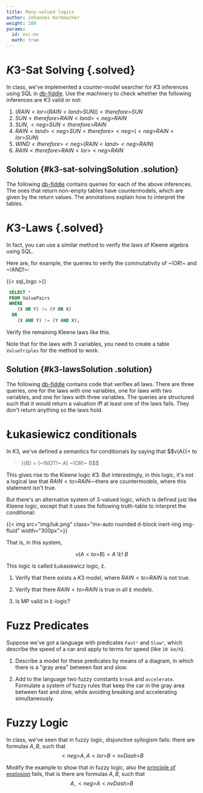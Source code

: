 ```yaml
---
title: Many-valued logics
author: Johannes Korbmacher
weight: 100
params: 
  id: exc-mv
  math: true
---
```


# $K3$-Sat Solving {.solved}

In class, we've implemented a counter-model searcher for $K3$ inferences using
SQL in [db-fiddle](https://www.db-fiddle.com/f/ixfKDFBJaxNfSSysEQvpgk/6). Use
the machinery to check whether the following inferences are $K3$ valid or not:

1. $(RAIN {{< lor >}}(RAIN {{< land >}}SUN)){{< therefore >}} SUN$
1. $SUN {{< therefore >}} RAIN {{< land >}}{{< neg >}} RAIN$
1. $SUN, {{< neg >}}SUN {{< therefore >}} RAIN$
1. $RAIN {{< land >}}{{< neg >}}SUN {{< therefore >}} {{< neg >}}({{< neg >}}RAIN {{< lor >}} SUN)$
1. $WIND {{< therefore >}} {{< neg >}}(RAIN {{< land >}} {{< neg >}}RAIN)$
1. $RAIN {{< therefore >}} RAIN {{< lor >}} {{< neg >}}RAIN$

## Solution {#k3-sat-solvingSolution .solution}

The following [db-fiddle](https://www.db-fiddle.com/f/ixfKDFBJaxNfSSysEQvpgk/12) contains queries for each of the above inferences. The ones that return non-empty tables have countermodels, which are given by the return values. The annotations explain how to interpret the tables.

# $K3$-Laws {.solved}

In fact, you can use a similar method to verify the laws of Kleene algebra using SQL.

Here are, for example, the queries to verify the commutativity of ~!OR!~ and ~!AND!~:

{{< sql_logo >}}
~~~sql
 SELECT * 
 FROM ValuePairs
 WHERE
	(X OR Y) != (Y OR X)
  OR
	(X AND Y) != (Y AND X);
~~~

Verify the remaining Kleene laws like this.

Note that for the laws with 3 variables, you need to create a table `ValueTriples` for the method to work.

## Solution {#k3-lawsSolution .solution}

The following [db-fiddle](https://www.db-fiddle.com/f/wawYXVNo3K6QWMyQYHkHeB/0)
contains code that verifies all laws. There are three queries, one for the laws
with one variables, one for laws with two variables, and one for laws with
three variables. The queries are structured such that it would return a
valuation iff at least one of the laws fails. They don't return anything so the
laws hold.

# Łukasiewicz conditionals

In $K3$, we've defined a semantics for conditionals by saying that $$v(A{{< to
>}}B) = (~!NOT!~ A) ~!OR!~ B$$

This gives rise to the Kleene logic $K3$. But interestingly, in this logic,
it's not a logical law that $RAIN {{< to >}}RAIN$—there are countermodels,
where this statement isn't true.

But there's an alternative system of $3$-valued logic, which is defined just
like Kleene logic, except that it uses the following truth-table to interpret
the conditional:

{{< img src="img/luk.png" class="mx-auto rounded d-block inert-img img-fluid" width="300px">}}

That is, in this system,

$$v(A{{< to >}}B) = A ~!Ł!~ B$$

This logic is called Łukasiewicz logic, $Ł$.

1. Verify that there exists a $K3$ model, where $RAIN {{< to >}}RAIN$ is not true.

2. Verify that there $RAIN{{< to >}}RAIN$ is true in all $Ł$ models.

3. Is MP valid in $Ł$-logic?

# Fuzz Predicates

Suppose we've got a language with predicates `Fast¹` and `Slow¹`, which
describe the speed of a car and apply to terms for speed (like `10
km/h`). 

1. Describe a model for these predicates by means of a diagram, in which there
   is a "gray area" between fast and slow.

2. Add to the language two fuzzy constants `break` and `accelerate`. Formulate
   a system of fuzzy rules that keep the car in the gray area between fast and
slow, while avoiding breaking and accelerating simultaneously.

# Fuzzy Logic

In class, we've seen that in fuzzy logic, disjunctive syllogism fails:
there are formulas $A,B$, such that $${{< neg >}}A, A{{< lor >}}B{{<
nvDash >}}B$$

Modify the example to show that in fuzzy logic, also the [principle of explosion](https://en.wikipedia.org/wiki/Principle_of_explosion) fails, that is there are formulas $A,B$, such that $$A,{{< neg >}}A{{<
nvDash >}}B$$

